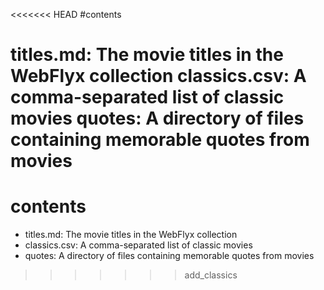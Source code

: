 <<<<<<< HEAD
#contents

titles.md: The movie titles in the WebFlyx collection
classics.csv: A comma-separated list of classic movies
quotes: A directory of files containing memorable quotes from movies
=======
# contents

- titles.md: The movie titles in the WebFlyx collection
- classics.csv: A comma-separated list of classic movies
- quotes: A directory of files containing memorable quotes from movies


>>>>>>> add_classics
